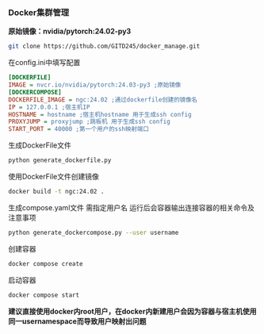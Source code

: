 ### Docker集群管理

**原始镜像：nvidia/pytorch:24.02-py3**

```bash
git clone https://github.com/GITD245/docker_manage.git
```

在config.ini中填写配置
```ini
[DOCKERFILE]
IMAGE = nvcr.io/nvidia/pytorch:24.03-py3 ;原始镜像
[DOCKERCOMPOSE]
DOCKERFILE_IMAGE = ngc:24.02 ;通过dockerfile创建的镜像名
IP = 127.0.0.1 ;宿主机IP
HOSTNAME = hostname ;宿主机hostname 用于生成ssh config
PROXYJUMP = proxyjump ;跳板机 用于生成ssh config
START_PORT = 40000 ;第一个用户的ssh映射端口
```

生成DockerFile文件
```bash
python generate_dockerfile.py
```
使用DockerFile文件创建镜像
```bash
docker build -t ngc:24.02 .
```
生成compose.yaml文件 需指定用户名 运行后会容器输出连接容器的相关命令及注意事项
```bash
python generate_dockercompose.py --user username
```
创建容器
```bash
docker compose create
```
启动容器
```bash
docker compose start
```
**建议直接使用docker内root用户，在docker内新建用户会因为容器与宿主机使用同一usernamespace而导致用户映射出问题**